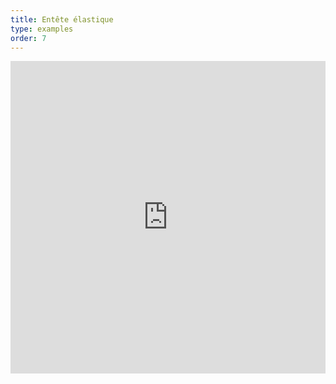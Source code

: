 ```yaml
---
title: Entête élastique
type: examples
order: 7
---
```


<iframe width="100%" height="500" src="https://jsfiddle.net/yyx990803/2eg8kbyk/embedded/result,html,js,css" allowfullscreen="allowfullscreen" frameborder="0"></iframe>
